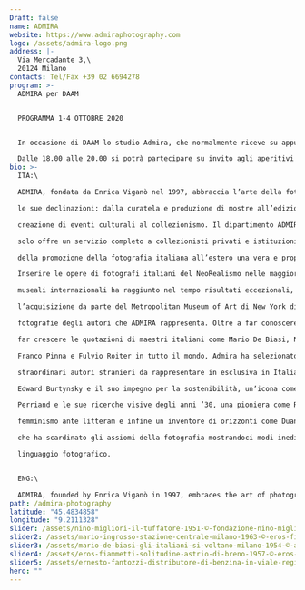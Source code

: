 ```yaml
---
Draft: false
name: ADMIRA
website: https://www.admiraphotography.com
logo: /assets/admira-logo.png
address: |-
  Via Mercadante 3,\
  20124 Milano
contacts: Tel/Fax +39 02 6694278
program: >-
  ADMIRA per DAAM


  PROGRAMMA 1-4 OTTOBRE 2020


  In occasione di DAAM lo studio Admira, che normalmente riceve su appuntamento, ha organizzato delle aperture speciali. Dall’1 al 4 ottobre gli spazi di Admira saranno aperti al pubblico dalle 15.00 alle 21.00 con un ricco programma di incontri e proiezioni e con la possibilità di scoprire i tesori del nostro archivio.

  Dalle 18.00 alle 20.00 si potrà partecipare su invito agli aperitivi con i protagonisti della fotografia italiana del dopoguerra, che commenteranno personalmente le loro opere proiettate su grande schermo e risponderanno alle curiosità dei loro collezionisti in un’atmosfera informale (e sempre ben protetta).
bio: >-
  ITA:\

  ADMIRA, fondata da Enrica Viganò nel 1997, abbraccia l’arte della fotografia in tutte

  le sue declinazioni: dalla curatela e produzione di mostre all’edizione di libri, dalla

  creazione di eventi culturali al collezionismo. Il dipartimento ADMIRA FineArt non

  solo offre un servizio completo a collezionisti privati e istituzioni pubbliche, ma fa

  della promozione della fotografia italiana all’estero una vera e propria mission.

  Inserire le opere di fotografi italiani del NeoRealismo nelle maggiori collezioni

  museali internazionali ha raggiunto nel tempo risultati eccezionali, come

  l’acquisizione da parte del Metropolitan Museum of Art di New York di ben 93

  fotografie degli autori che ADMIRA rappresenta. Oltre a far conoscere all’estero e a

  far crescere le quotazioni di maestri italiani come Mario De Biasi, Nino Migliori,

  Franco Pinna e Fulvio Roiter in tutto il mondo, Admira ha selezionato alcuni

  straordinari autori stranieri da rappresentare in esclusiva in Italia: una star come

  Edward Burtynsky e il suo impegno per la sostenibilità, un’icona come Charlotte

  Perriand e le sue ricerche visive degli anni ’30, una pioniera come Ruth Orkin e il suo

  femminismo ante litteram e infine un inventore di orizzonti come Duane Michals,

  che ha scardinato gli assiomi della fotografia mostrandoci modi inediti di utilizzare il

  linguaggio fotografico.


  ENG:\

  ADMIRA, founded by Enrica Viganò in 1997, embraces the art of photography in all its forms: from curating and producing exhibitions to publishing books, creating cultural events and collecting. The ADMIRA FineArt department not only offers a complete service to private collectors and public institutions, but makes the promotion of Italian photography abroad a real mission. Inserting the works of Italian NeoRealism photographers in the major international museum collections has achieved exceptional results over time, such as the acquisition by the Metropolitan Museum of Art in New York of as many as 93 photographs of the authors that ADMIRA represents. In addition to bring abroad Italian masters such as Mario De Biasi, Nino Best, Franco Pinna and Fulvio Roiter while keeping their market value strong, Admira has selected some extraordinary foreign authors to be represented exclusively in Italy: a star like Edward Burtynsky and his commitment to sustainability, an icon like Charlotte Perriand and his visual research from the 1930s, a pioneer like Ruth Orkin and her ante litteram feminism and finally an inventor of horizons like Duane Michals, who unhinged the axioms of photography showing us new ways of using photographic language.
path: /admira-photography
latitude: "45.4834858"
longitude: "9.2111328"
slider: /assets/nino-migliori-il-tuffatore-1951-©-fondazione-nino-migliori.jpg
slider2: /assets/mario-ingrosso-stazione-centrale-milano-1963-©-eros-fiammetti.jpg
slider3: /assets/mario-de-biasi-gli-italiani-si-voltano-milano-1954-©-archivio-mario-de-biasi.jpg
slider4: /assets/eros-fiammetti-solitudine-astrio-di-breno-1957-©-eros-fiammetti.jpg
slider5: /assets/ernesto-fantozzi-distributore-di-benzina-in-viale-regina-giovanna-milano-1961-©-ernesto-fantozzi.jpg
hero: ""
---
```

